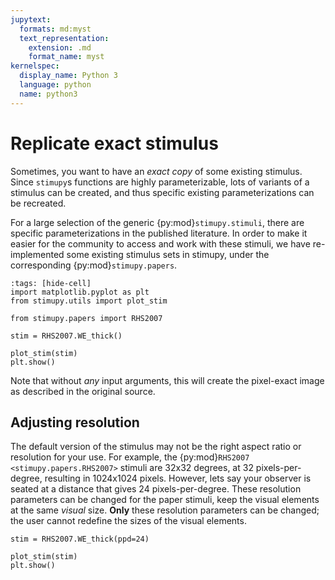 ```yaml
---
jupytext:
  formats: md:myst
  text_representation:
    extension: .md
    format_name: myst
kernelspec:
  display_name: Python 3
  language: python
  name: python3
---
```


# Replicate exact stimulus

Sometimes, you want to have an *exact copy*
of some existing stimulus.
Since `stimupy`s functions are highly parameterizable,
lots of variants of a stimulus can be created,
and thus specific existing parameterizations can be recreated.

For a large selection of the generic {py:mod}`stimupy.stimuli`,
there are specific parameterizations in the published literature.
In order to make it easier for the community to access and work with these stimuli, we have re-implemented some existing stimulus sets in stimupy,
under the corresponding {py:mod}`stimupy.papers`.

```{code-cell}
:tags: [hide-cell]
import matplotlib.pyplot as plt
from stimupy.utils import plot_stim
```

```{code-cell}
from stimupy.papers import RHS2007

stim = RHS2007.WE_thick()

plot_stim(stim)
plt.show()
```
Note that without *any* input arguments,
this will create the pixel-exact image as described in the original source.

## Adjusting resolution

The default version of the stimulus
may not be the right aspect ratio or resolution for your use.
For example, the {py:mod}`RHS2007 <stimupy.papers.RHS2007>` stimuli
are 32x32 degrees, at 32 pixels-per-degree, resulting in 1024x1024 pixels.
However, lets say your observer is seated at a distance that gives 24 pixels-per-degree.
These resolution parameters can be changed for the paper stimuli, keep the visual elements at the same *visual* size.
**Only** these resolution parameters can be changed;
the user cannot redefine the sizes of the visual elements.
```{code-cell}
stim = RHS2007.WE_thick(ppd=24)

plot_stim(stim)
plt.show()
```